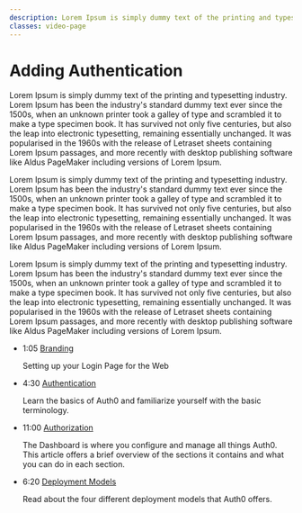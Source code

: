 ```yaml
---
description: Lorem Ipsum is simply dummy text of the printing and typesetting industry. Lorem Ipsum has been the industry's standard dummy text ever since the 1500s, when an unknown printer took a galley of type and scrambled it to make
classes: video-page
---
```

# Adding Authentication

Lorem Ipsum is simply dummy text of the printing and typesetting industry. Lorem Ipsum has been the industry's standard dummy text ever since the 1500s, when an unknown printer took a galley of type and scrambled it to make a type specimen book. It has survived not only five centuries, but also the leap into electronic typesetting, remaining essentially unchanged. It was popularised in the 1960s with the release of Letraset sheets containing Lorem Ipsum passages, and more recently with desktop publishing software like Aldus PageMaker including versions of Lorem Ipsum.

Lorem Ipsum is simply dummy text of the printing and typesetting industry. Lorem Ipsum has been the industry's standard dummy text ever since the 1500s, when an unknown printer took a galley of type and scrambled it to make a type specimen book. It has survived not only five centuries, but also the leap into electronic typesetting, remaining essentially unchanged. It was popularised in the 1960s with the release of Letraset sheets containing Lorem Ipsum passages, and more recently with desktop publishing software like Aldus PageMaker including versions of Lorem Ipsum.

Lorem Ipsum is simply dummy text of the printing and typesetting industry. Lorem Ipsum has been the industry's standard dummy text ever since the 1500s, when an unknown printer took a galley of type and scrambled it to make a type specimen book. It has survived not only five centuries, but also the leap into electronic typesetting, remaining essentially unchanged. It was popularised in the 1960s with the release of Letraset sheets containing Lorem Ipsum passages, and more recently with desktop publishing software like Aldus PageMaker including versions of Lorem Ipsum.

<ul class="up-next">
  <li>
    <span class="video-time"><i class="icon icon-budicon-494"></i>1:05</span>
    <i class="video-icon icon icon-budicon-676"></i><a href="/product-training/adding-authentication/video2">Branding</a>
    <p>Setting up your Login Page for the Web</p>
  </li>
  <li>
    <span class="video-time"><i class="icon icon-budicon-494"></i>4:30</span>
    <i class="video-icon icon icon-budicon-676"></i><a href="/product-training/adding-authentication/video3">Authentication</a>
    <p>Learn the basics of Auth0 and familiarize yourself with the basic terminology.</p>
  </li>
  <li>
    <span class="video-time"><i class="icon icon-budicon-494"></i>11:00</span>
    <i class="video-icon icon icon-budicon-676"></i><a href="/product-training/adding-authentication/video4">Authorization</a>
    <p>The Dashboard is where you configure and manage all things Auth0. This article offers a brief overview of the sections it contains and what you can do in each section.</p>
  </li>
  <li>
    <span class="video-time"><i class="icon icon-budicon-494"></i>6:20</span>
    <i class="video-icon icon icon-budicon-676"></i><a href="/product-training/adding-authentication/video5">Deployment Models</a>
    <p>Read about the four different deployment models that Auth0 offers.</p>
  </li>
</ul>